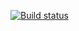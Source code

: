
[![Build status](https://ci.appveyor.com/api/projects/status/opecytx5mfg1pshn/branch/master?svg=true)](https://ci.appveyor.com/project/PlzDontReadMe/patterns2/branch/master)
